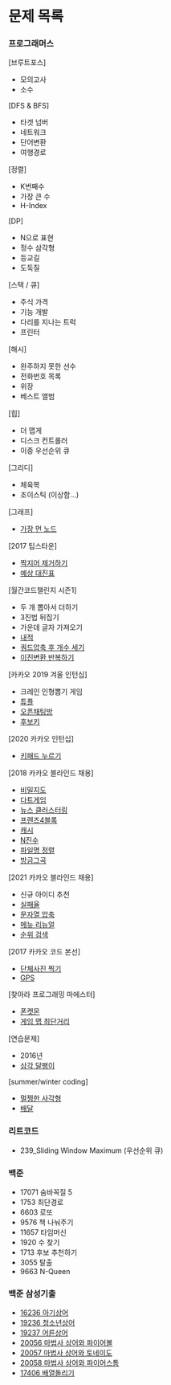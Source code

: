 # 문제 목록
### 프로그래머스 
[브루트포스]
- 모의고사 
- 소수

[DFS & BFS]
- 타겟 넘버
- 네트워크
- 단어변환
- 여행경로

[정렬]
- K번째수
- 가장 큰 수
- H-Index

[DP]
- N으로 표현
- 정수 삼각형
- 등교길
- 도둑질

[스택 / 큐]
- 주식 가격
- 기능 개발
- 다리를 지나는 트럭
- 프린터

[해시]
- 완주하지 못한 선수
- 전화번호 목록
- 위장
- 베스트 앨범

[힙]
- 더 맵게
- 디스크 컨트롤러
- 이중 우선순위 큐

[그리디]
- 체육복
- 조이스틱 (이상함...)

[그래프]
- [가장 먼 노드](https://programmers.co.kr/learn/courses/30/lessons/49189?language=java)

[2017 팁스타운]
- [짝지어 제거하기](https://programmers.co.kr/learn/courses/30/lessons/12973)
- [예상 대진표](https://programmers.co.kr/learn/courses/30/lessons/12985)

[월간코드챌린지 시즌1]
- 두 개 뽑아서 더하기
- 3진법 뒤집기
- 가운데 글자 가져오기
- [내적](https://programmers.co.kr/learn/courses/30/lessons/70128)
- [쿼드압축 후 개수 세기](https://programmers.co.kr/learn/courses/30/lessons/68936)
- [이진변환 반복하기](https://programmers.co.kr/learn/courses/30/lessons/70129)

[카카오 2019 겨울 인턴십]
- 크레인 인형뽑기 게임
- [튜플](https://programmers.co.kr/learn/courses/30/lessons/64065)
- [오픈채팅방](https://programmers.co.kr/learn/courses/30/lessons/42888)
- [후보키](https://programmers.co.kr/learn/courses/30/lessons/42890)

[2020 카카오 인턴십]
- [키패드 누르기](https://programmers.co.kr/learn/courses/30/lessons/67256)

[2018 카카오 블라인드 채용]
- [비밀지도](https://programmers.co.kr/learn/courses/30/lessons/17681)
- [다트게임](https://programmers.co.kr/learn/courses/30/lessons/17682)
- [뉴스 클러스터링](https://programmers.co.kr/learn/courses/30/lessons/17677)
- [프렌즈4블록](https://programmers.co.kr/learn/courses/30/lessons/17679)
- [캐시](https://programmers.co.kr/learn/courses/30/lessons/17680)
- [N진수](https://programmers.co.kr/learn/courses/30/lessons/17687)
- [파일명 정렬](https://programmers.co.kr/learn/courses/30/lessons/17686)
- [방금그곡](https://programmers.co.kr/learn/courses/30/lessons/17683)

[2021 카카오 블라인드 채용]
- 신규 아이디 추천
- [실패율](https://programmers.co.kr/learn/courses/30/lessons/42889)
- [문자열 압축](https://programmers.co.kr/learn/courses/30/lessons/60057)
- [메뉴 리뉴얼](https://programmers.co.kr/learn/courses/30/lessons/72411)
- [순위 검색](https://programmers.co.kr/learn/courses/30/lessons/72412)

[2017 카카오 코드 본선]
- [단체사진 찍기](https://programmers.co.kr/learn/courses/30/lessons/1835)
- [GPS](https://programmers.co.kr/learn/courses/30/lessons/1837)

[찾아라 프로그래밍 마에스터]
- [폰켓몬](https://programmers.co.kr/learn/courses/30/lessons/1845)
- [게임 맵 최단거리](https://programmers.co.kr/learn/courses/30/lessons/1844)

[연습문제]
- 2016년
- [삼각 달팽이](https://programmers.co.kr/learn/courses/30/lessons/68645)

[summer/winter coding]
- [멀쩡한 사각형](https://programmers.co.kr/learn/courses/30/lessons/62048)
- [배달](https://programmers.co.kr/learn/courses/30/lessons/12978)

### 리트코드
 
- 239_Sliding Window Maximum (우선순위 큐)

### 백준
- 17071 숨바꼭질 5
- 1753 최단경로
- 6603 로또
- 9576 책 나눠주기
- 11657 타임머신
- 1920 수 찾기
- 1713 후보 추천하기
- 3055 탈출
- 9663 N-Queen

### 백준 삼성기출
- [16236 아기상어](https://www.acmicpc.net/problem/16236)
- [19236 청소년상어](https://www.acmicpc.net/problem/19236)
- [19237 어른상어](https://www.acmicpc.net/problem/19237)
- [20056 마법사 상어와 파이어볼](https://www.acmicpc.net/problem/20056)
- [20057 마법사 상어와 토네이도](https://www.acmicpc.net/problem/20057)
- [20058 마법사 상어와 파이어스톰](https://www.acmicpc.net/problem/20058)
- [17406 배열돌리기](https://www.acmicpc.net/problem/17406)